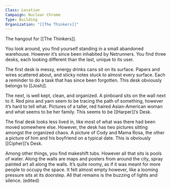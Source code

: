 ```yaml
---
Class: Location
Campaign: Nuclear Chrome
Type: Building
Organization: "[[The Thinkers]]"
---
```

The hangout for [[The Thinkers]].

You look around, you find yourself standing in a small abandoned warehouse. However it’s since been inhabited by Netrunners. You find three desks, each looking different than the last, unique to its user.

The first desk is messy, energy drinks cans sit on its surface. Papers and wires scattered about, and sticky notes stuck to almost every surface. Each a reminder to do a task that has since been forgotten. This desk obviously belongs to [[Josh]].

The next, is well kept, clean, and organized. A pinboard sits on the wall next to it. Red pins and yarn seem to be tracing the path of something, however it’s hard to tell what. Pictures of a taller, red haired Asian-American woman and what seems to be her family. This seems to be [[Harper]]’s Desk.

The final desk looks less lived in, like most of what was there had been moved somewhere else. However, the desk has two pictures sitting amongst the organized chaos. A picture of Cody and Mama Rosa, the other a picture of him and his boyfriend on a typical date. This is obviously [[Cipher]]’s Desk.

Among other things, you find makeshift tubs. However all that sits is pools of water. Along the walls are maps and posters from around the city, spray painted art all along the walls. It’s quite roomy, as if it was meant for more people to occupy the space. It felt almost empty however, like a looming pressure sits at its doorstep. All that remains is the buzzing of lights and silence. (edited)